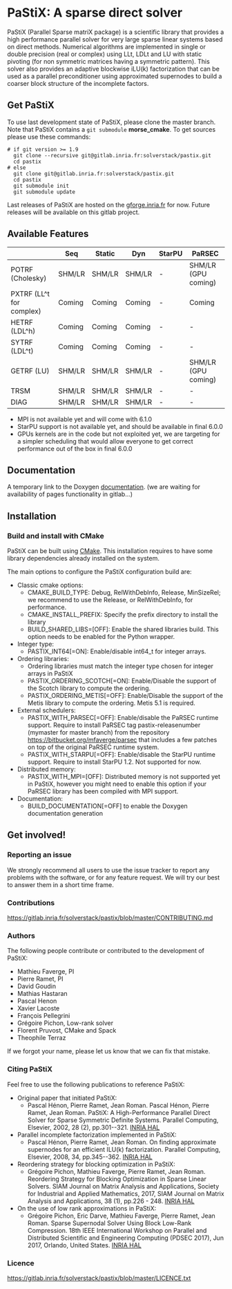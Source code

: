 PaStiX: A sparse direct solver
==============================

PaStiX (Parallel Sparse matriX package) is a scientific library that provides a
high performance parallel solver for very large sparse linear systems based on
direct methods.  Numerical algorithms are implemented in single or double
precision (real or complex) using LLt, LDLt and LU with static pivoting (for non
symmetric matrices having a symmetric pattern).  This solver also provides an
adaptive blockwise iLU(k) factorization that can be used as a parallel
preconditioner using approximated supernodes to build a coarser block structure
of the incomplete factors.

Get PaStiX
----------

To use last development state of PaStiX, please clone the master
branch. Note that PaStiX contains a `git submodule` **morse_cmake**.
To get sources please use these commands:

    # if git version >= 1.9
      git clone --recursive git@gitlab.inria.fr:solverstack/pastix.git
      cd pastix
    # else
      git clone git@gitlab.inria.fr:solverstack/pastix.git
      cd pastix
      git submodule init
      git submodule update

Last releases of PaStiX are hosted on the
[gforge.inria.fr](https://gforge.inria.fr/frs/?group_id=2884) for now.
Future releases will be available on this gitlab project.

Available Features
------------------

|       | Seq    | Static | Dyn    | StarPU | PaRSEC      |
|-------|--------|--------|--------|--------|-------------|
| POTRF (Cholesky) | SHM/LR | SHM/LR | SHM/LR | -      | SHM/LR (GPU coming)|
| PXTRF (LL^t for complex)| Coming | Coming | Coming | -      | Coming      |
| HETRF (LDL^h)    | Coming | Coming | Coming | -      | -           |
| SYTRF (LDL^t)    | Coming | Coming | Coming | -      | -           |
| GETRF (LU)       | SHM/LR | SHM/LR | SHM/LR | -      | SHM/LR (GPU coming)|
| TRSM             | SHM/LR | SHM/LR | SHM/LR | -      | -           |
| DIAG             | SHM/LR | SHM/LR | SHM/LR | -      | -           |

 * MPI is not available yet and will come with 6.1.0
 * StarPU support is not available yet, and should be available in final 6.0.0
 * GPUs kernels are in the code but not exploited yet, we are targeting for a simpler scheduling that would allow everyone to get correct performance out of the box in final 6.0.0

Documentation
-------------

A temporary link to the Doxygen [documentation](http://pastix.gforge.inria.fr/doxygen/html/group__pastix__users.html). (we are waiting for availability of pages functionality in gitlab...)

Installation
------------

### Build and install with CMake

PaStiX can be built using [CMake](https://cmake.org/). This
installation requires to have some library dependencies already
installed on the system.

The main options to configure the PaStiX configuration build are:
   * Classic cmake options:
       * CMAKE_BUILD_TYPE: Debug, RelWithDebInfo, Release, MinSizeRel; we recommend to use the Release, or RelWithDebInfo, for performance.
       * CMAKE_INSTALL_PREFIX: Specify the prefix directory to install the library
       * BUILD_SHARED_LIBS=[OFF]: Enable the shared libraries build. This option needs to be enabled for the Python wrapper.
   * Integer type:
       * PASTIX_INT64[=ON]: Enable/disable int64_t for integer arrays.
   * Ordering libraries:
       * Ordering libraries must match the integer type chosen for integer arrays in PaStiX
       * PASTIX_ORDERING_SCOTCH[=ON]: Enable/Disable the support of the Scotch library to compute the ordering.
       * PASTIX_ORDERING_METIS[=OFF]: Enable/Disable the support of the Metis library to compute the ordering. Metis 5.1 is required.
   * External schedulers:
       * PASTIX_WITH_PARSEC[=OFF]: Enable/disable the PaRSEC runtime support. Require to install PaRSEC tag pastix-releasenumber (mymaster for master branch) from the repository https://bitbucket.org/mfaverge/parsec that includes a few patches on top of the original PaRSEC runtime system.
       * PASTIX_WITH_STARPU[=OFF]: Enable/disable the StarPU runtime support. Require to install StarPU 1.2. Not supported for now.
   * Distributed memory:
       * PASTIX_WITH_MPI=[OFF]: Distributed memory is not supported yet in PaStiX, however you might need to enable this option if your PaRSEC library has been compiled with MPI support.
   * Documentation:
       * BUILD_DOCUMENTATION[=OFF] to enable the Doxygen documentation generation


Get involved!
---------------------

### Reporting an issue

We strongly recommend all users to use the issue tracker to report any problems with the software, or for any feature request. We will try our best to answer them in a short time frame.

### Contributions

https://gitlab.inria.fr/solverstack/pastix/blob/master/CONTRIBUTING.md

### Authors

The following people contribute or contributed to the development of PaStiX:
  * Mathieu Faverge, PI
  * Pierre Ramet, PI
  * David Goudin
  * Mathias Hastaran
  * Pascal Henon
  * Xavier Lacoste
  * François Pellegrini
  * Grégoire Pichon, Low-rank solver
  * Florent Pruvost, CMake and Spack
  * Theophile Terraz

If we forgot your name, please let us know that we can fix that mistake.

### Citing PaStiX

Feel free to use the following publications to reference PaStiX:

* Original paper that initiated PaStiX:
  - Pascal Hénon, Pierre Ramet, Jean Roman. Pascal Hénon, Pierre Ramet, Jean Roman. PaStiX: A High-Performance Parallel Direct Solver for Sparse Symmetric Definite Systems. Parallel Computing, Elsevier, 2002, 28 (2), pp.301--321. [INRIA HAL](https://hal.inria.fr/inria-00346017)
* Parallel incomplete factorization implemented in PaStiX:
  - Pascal Hénon, Pierre Ramet, Jean Roman. On finding approximate supernodes for an efficient ILU(k) factorization. Parallel Computing, Elsevier, 2008, 34, pp.345--362. [INRIA HAL](https://hal.inria.fr/inria-00346018)
* Reordering strategy for blocking optimization in PaStiX:
  - Grégoire Pichon, Mathieu Faverge, Pierre Ramet, Jean Roman. Reordering Strategy for Blocking Optimization in Sparse Linear Solvers. SIAM Journal on Matrix Analysis and Applications, Society for Industrial and Applied Mathematics, 2017, SIAM Journal on Matrix Analysis and Applications, 38 (1), pp.226 - 248. [INRIA HAL](https://hal.inria.fr/hal-01485507v2)
* On the use of low rank approximations in PaStiX:
  - Grégoire Pichon, Eric Darve, Mathieu Faverge, Pierre Ramet, Jean Roman. Sparse Supernodal Solver Using Block Low-Rank Compression. 18th IEEE International Workshop on Parallel and Distributed Scientific and Engineering Computing (PDSEC 2017), Jun 2017, Orlando, United States. [INRIA HAL](https://hal.inria.fr/hal-01502215)

### Licence

https://gitlab.inria.fr/solverstack/pastix/blob/master/LICENCE.txt
